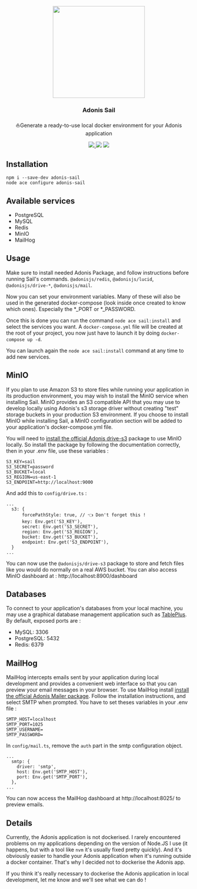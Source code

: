<div align="center">
  <img src="https://i.imgur.com/GQLZIO7.png" width="250px" />  
  <br/>
  <h3>Adonis Sail</h3>
  <p>⛵Generate a ready-to-use local docker environment for your Adonis application</p>
  <a href="https://www.npmjs.com/package/adonis-sail">
    <img src="https://img.shields.io/npm/v/adonis-sail.svg?style=for-the-badge&logo=npm" />
  </a>
  <img src="https://img.shields.io/npm/l/adonis-sail?color=blueviolet&style=for-the-badge" />
  <img src="https://img.shields.io/badge/Typescript-294E80.svg?style=for-the-badge&logo=typescript" />
</div>

## Installation

```
npm i --save-dev adonis-sail
node ace configure adonis-sail
```

## Available services
- PostgreSQL
- MySQL
- Redis
- MinIO
- MailHog

## Usage
Make sure to install needed Adonis Package, and follow instructions before running Sail's commands.
`@adonisjs/redis`, `@adonisjs/lucid`, `@adonisjs/drive-*`, `@adonisjs/mail`.

Now you can set your environment variables. Many of these will also be used in the generated docker-compose (look inside once created to know which ones). Especially the *_PORT or *_PASSWORD. 

Once this is done you can run the command `node ace sail:install` and select the services you want. A `docker-compose.yml` file will be created at the root of your project, you now just have to launch it by doing `docker-compose up -d`.

You can launch again the `node ace sail:install` command at any time to add new services.

## MinIO
If you plan to use Amazon S3 to store files while running your application in its production environment, you may wish to install the MinIO service when installing Sail. MinIO provides an S3 compatible API that you may use to develop locally using Adonis's s3 storage driver without creating "test" storage buckets in your production S3 environment. If you choose to install MinIO while installing Sail, a MinIO configuration section will be added to your application's docker-compose.yml file.

You will need to [install the official Adonis drive-s3](https://docs.adonisjs.com/guides/drive#s3-driver) package to use MinIO locally. So install the package by following the documentation correctly, then in your .env file, use these variables :

```
S3_KEY=sail
S3_SECRET=password
S3_BUCKET=local
S3_REGION=us-east-1
S3_ENDPOINT=http://localhost:9000
```

And add this to `config/drive.ts` : 
```
...
  s3: {
      forcePathStyle: true, // 👈 Don't forget this !
      key: Env.get('S3_KEY'),
      secret: Env.get('S3_SECRET'),
      region: Env.get('S3_REGION'),
      bucket: Env.get('S3_BUCKET'),
      endpoint: Env.get('S3_ENDPOINT'),
  }
...
```
You can now use the `@adonisjs/drive-s3` package to store and fetch files like you would do normally on a real AWS bucket. You can also access MinIO dashboard at : http://localhost:8900/dashboard

## Databases
To connect to your application's databases from your local machine, you may use a graphical database management application such as [TablePlus](https://tableplus.com/). 
By default, exposed ports are :
- MySQL: 3306
- PostgreSQL: 5432
- Redis: 6379

## MailHog
MailHog intercepts emails sent by your application during local development and provides a convenient web interface so that you can preview your email messages in your browser.
To use MailHog install [install the official Adonis Mailer package](https://docs.adonisjs.com/guides/mailer). Follow the installation instructions, and select SMTP when prompted.
You have to set theses variables in your .env file : 
```
SMTP_HOST=localhost
SMTP_PORT=1025
SMTP_USERNAME=
SMTP_PASSWORD=
```
In `config/mail.ts`, remove the `auth` part in the smtp configuration object. 
```
...
  smtp: {
    driver: 'smtp',
    host: Env.get('SMTP_HOST'),
    port: Env.get('SMTP_PORT'),
  },
...
```

You can now access the MailHog dashboard at http://localhost:8025/ to preview emails.

## Details
Currently, the Adonis application is not dockerised. I rarely encountered problems on my applications depending on the version of Node.JS I use (it happens, but with a tool like `nvm` it's usually fixed pretty quickly). 
And it's obviously easier to handle your Adonis application when it's running outside a docker container. That's why I decided not to dockerise the Adonis app.

If you think it's really necessary to dockerise the Adonis application in local development, let me know and we'll see what we can do !
